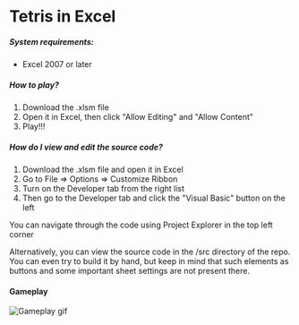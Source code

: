 # Tetris in Excel

##### System requirements:
* Excel 2007 or later

##### How to play?
1. Download the .xlsm file
2. Open it in Excel, then click "Allow Editing" and "Allow Content"
3. Play!!!

##### How do I view and edit the source code?
1. Download the .xlsm file and open it in Excel
2. Go to File => Options => Customize Ribbon
3. Turn on the Developer tab from the right list
4. Then go to the Developer tab and click the "Visual Basic" button on the left

You can navigate through the code using Project Explorer in the top left corner


Alternatively, you can view the source code in the /src directory of the repo. You can even try to build it by hand, but keep in mind that such elements as buttons and some important sheet settings are not present there.

#### Gameplay
![Gameplay gif](https://i.imgur.com/Lw8sgCq.gifg "It works!")
